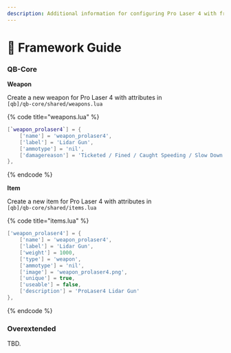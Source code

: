 ```yaml
---
description: Additional information for configuring Pro Laser 4 with frameworks.
---
```


# 📩 Framework Guide

### QB-Core

**Weapon**

Create a new weapon for Pro Laser 4 with attributes in \
`[qb]/qb-core/shared/weapons.lua`

{% code title="weapons.lua" %}
```lua
[`weapon_prolaser4`] = { 
    ['name'] = 'weapon_prolaser4',
    ['label'] = 'Lidar Gun',
    ['ammotype'] = 'nil',
    ['damagereason'] = 'Ticketed / Fined / Caught Speeding / Slow Down'
},
```
{% endcode %}

**Item**

Create a new item for Pro Laser 4 with attributes in \
`[qb]/qb-core/shared/items.lua`

{% code title="items.lua" %}
```lua
['weapon_prolaser4'] = {
    ['name'] = 'weapon_prolaser4',
    ['label'] = 'Lidar Gun',
    ['weight'] = 1000,
    ['type'] = 'weapon',
    ['ammotype'] = 'nil',
    ['image'] = 'weapon_prolaser4.png',
    ['unique'] = true,
    ['useable'] = false,
    ['description'] = 'ProLaser4 Lidar Gun'
},
```
{% endcode %}

### Overextended

TBD.
